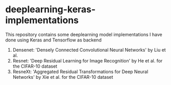 # deeplearning-keras-implementations

This repository contains some deeplearning model implementations I have done using Keras and Tensorflow as backend

1. Densenet: 'Densely Connected Convolutional Neural Networks' by Liu et al.
2. Resnet: 'Deep Residual Learning for Image Recognition' by He et al. for the CIFAR-10 dataset
3. ResneXt: 'Aggregated Residual Transformations for Deep Neural Networks' by Xie et al. for the CIFAR-10 dataset
